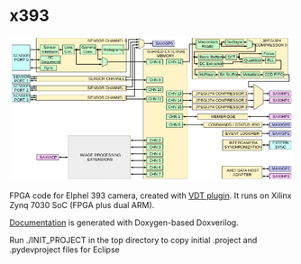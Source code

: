 x393
=====

![x393 Block Diagram](x393_diagram.png)

FPGA code for Elphel 393 camera, created with [VDT plugin](https://github.com/Elphel/vdt-plugin). It runs on Xilinx Zynq 7030 SoC (FPGA plus dual ARM).

[Documentation](http://docs.elphel.com/x393) is generated with Doxygen-based Doxverilog.

Run ./INIT_PROJECT in the top directory to copy initial .project and .pydevproject files for Eclipse

